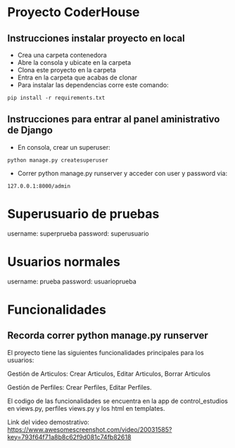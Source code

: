 # Proyecto CoderHouse
## Instrucciones instalar proyecto en local
+ Crea una carpeta contenedora
+ Abre la consola y ubicate en la carpeta
+ Clona este proyecto en la carpeta
+ Entra en la carpeta que acabas de clonar
+ Para instalar las dependencias corre este comando:

```
pip install -r requirements.txt

```

## Instrucciones para entrar al panel aministrativo de Django
+ En consola, crear un superuser:
```
python manage.py createsuperuser
```
+ Correr python manage.py runserver y acceder con user y password via:
```
127.0.0.1:8000/admin
```

# Superusuario de pruebas

username: superprueba
password: superusuario

# Usuarios normales
username: prueba
password: usuarioprueba


# Funcionalidades
## Recorda correr python manage.py runserver
El proyecto tiene las siguientes funcionalidades principales para los usuarios:

Gestión de Articulos:
Crear Articulos,
Editar Articulos,
Borrar Articulos

Gestión de Perfiles:
Crear Perfiles,
Editar Perfiles.

El codigo de las funcionalidades se encuentra en la app de control_estudios en views.py, perfiles views.py y los html en templates.

Link del video demostrativo: https://www.awesomescreenshot.com/video/20031585?key=793f64f71a8b8c62f9d081c74fb82618